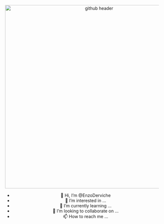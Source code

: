 <div align="center">

<img src="https://s3.amazonaws.com/fullstackfeed/images/typescript-3.jpg" alt="github header" width="600"/>

- 👋 Hi, I’m @EnzoDerviche
- 👀 I’m interested in ...
- 🌱 I’m currently learning ...
- 💞️ I’m looking to collaborate on ...
- 📫 How to reach me ...

<!---
EnzoDerviche/EnzoDerviche is a ✨ special ✨ repository because its `README.md` (this file) appears on your GitHub profile.
You can click the Preview link to take a look at your changes.
--->
</div>
